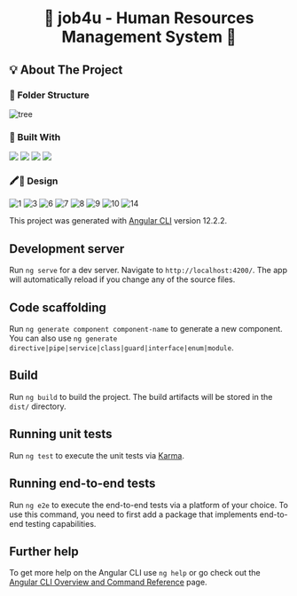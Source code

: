 # <p align="center"> 🚀 job4u - Human Resources Management System 🚀 </p>
## 💡 About The Project
### 📁 Folder Structure
![tree](https://user-images.githubusercontent.com/65905654/135242691-5c3df58e-bafb-4bc9-9248-ae0cfde446e0.png)

### 🤖 Built With
![](https://img.shields.io/badge/TypeScript-007ACC?style=for-the-badge&logo=typescript&logoColor=white)
![](https://img.shields.io/badge/Angular-DD0031?style=for-the-badge&logo=angular&logoColor=white)
![](https://img.shields.io/badge/Node.js-339933?style=for-the-badge&logo=nodedotjs&logoColor=white)
![](https://img.shields.io/badge/Bootstrap-563D7C?style=for-the-badge&logo=bootstrap&logoColor=white)

### 🖍📐 Design

![1](https://user-images.githubusercontent.com/65905654/135237225-60f832f9-81b2-46d2-bf98-60fdaaff263b.png)
![3](https://user-images.githubusercontent.com/65905654/135237399-b2408ac7-c16d-40f2-9752-5779c415f2e4.png)
![6](https://user-images.githubusercontent.com/65905654/135239187-b5d3a7f7-c6e7-4b08-98bb-a7482c1c6576.png)
![7](https://user-images.githubusercontent.com/65905654/135237544-f7024b51-b4fa-4aed-a52b-175b1fe6132f.png)
![8](https://user-images.githubusercontent.com/65905654/135237566-38a18dbe-2954-49a8-b8e7-8c43039eb5e6.png)
![9](https://user-images.githubusercontent.com/65905654/135239248-c1b2bfd3-7cc8-4dac-b04e-0cc005ec31d8.png)
![10](https://user-images.githubusercontent.com/65905654/135239280-e487bd8c-0cc7-4fcf-9068-f4980fc2fe1a.png)
![14](https://user-images.githubusercontent.com/65905654/135239383-dbac4371-eff0-4850-999e-f26119f28c0d.png)



This project was generated with [Angular CLI](https://github.com/angular/angular-cli) version 12.2.2.

## Development server

Run `ng serve` for a dev server. Navigate to `http://localhost:4200/`. The app will automatically reload if you change any of the source files.

## Code scaffolding

Run `ng generate component component-name` to generate a new component. You can also use `ng generate directive|pipe|service|class|guard|interface|enum|module`.

## Build

Run `ng build` to build the project. The build artifacts will be stored in the `dist/` directory.

## Running unit tests

Run `ng test` to execute the unit tests via [Karma](https://karma-runner.github.io).

## Running end-to-end tests

Run `ng e2e` to execute the end-to-end tests via a platform of your choice. To use this command, you need to first add a package that implements end-to-end testing capabilities.

## Further help

To get more help on the Angular CLI use `ng help` or go check out the [Angular CLI Overview and Command Reference](https://angular.io/cli) page.

